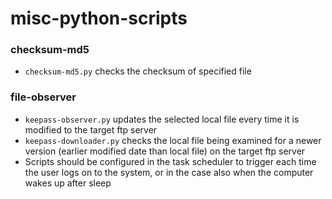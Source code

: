 # misc-python-scripts
### checksum-md5
- <code>checksum-md5.py</code> checks the checksum of specified file</br>

### file-observer
- <code>keepass-observer.py</code> updates the selected local file every time it is modified to the target ftp server</br>
- <code>keepass-downloader.py</code> checks the local file being examined for a newer version (earlier modified date than local file) on the target ftp server
- Scripts should be configured in the task scheduler to trigger each time the user logs on to the system, or in the case also when the computer wakes up after sleep

